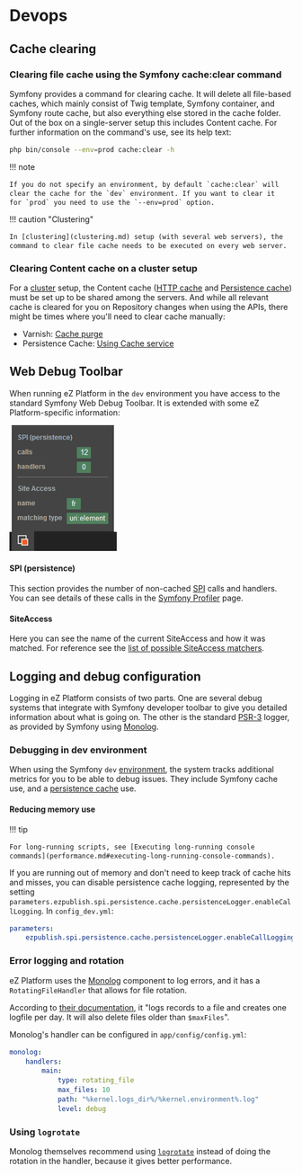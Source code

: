 # Devops

## Cache clearing

### Clearing file cache using the Symfony cache:clear command

Symfony provides a command for clearing cache. It will delete all file-based caches, which mainly consist of Twig template, Symfony container, and Symfony route cache, but also everything else stored in the cache folder. Out of the box on a single-server setup this includes Content cache. For further information on the command's use, see its help text:

``` bash
php bin/console --env=prod cache:clear -h
```

!!! note

    If you do not specify an environment, by default `cache:clear` will clear the cache for the `dev` environment. If you want to clear it for `prod` you need to use the `--env=prod` option.

!!! caution "Clustering"

    In [clustering](clustering.md) setup (with several web servers), the command to clear file cache needs to be executed on every web server.

### Clearing Content cache on a cluster setup

For a [cluster](clustering.md) setup, the Content cache ([HTTP cache](http_cache.md) and [Persistence cache](persistence_cache.md)) must be set up to be shared among the servers. And while all relevant cache is cleared for you on Repository changes when using the APIs, there might be times where you'll need to clear cache manually: 

- Varnish: [Cache purge](http_cache.md#cache-purging)
- Persistence Cache: [Using Cache service](persistence_cache.md#using-cache-service)

## Web Debug Toolbar

When running eZ Platform in the `dev` environment you have access to the standard Symfony Web Debug Toolbar. It is extended with some eZ Platform-specific information:

![eZ Platform info in Web Debug Toolbar](img/web_debug_toolbar.png "eZ Platform info in Web Debug Toolbar")

#### SPI (persistence)

This section provides the number of non-cached [SPI](repository.md#spi) calls and handlers. You can see details of these calls in the [Symfony Profiler](http://symfony.com/doc/2.8/profiler.html) page.

#### SiteAccess

Here you can see the name of the current SiteAccess and how it was matched. For reference see the [list of possible SiteAccess matchers](siteaccess.md#available-matchers).

## Logging and debug configuration

Logging in eZ Platform consists of two parts.
One are several debug systems that integrate with Symfony developer toolbar to give you detailed information about what is going on.
The other is the standard [PSR-3](https://github.com/php-fig/fig-standards/blob/master/accepted/PSR-3-logger-interface.md) logger, as provided by Symfony using [Monolog](https://github.com/Seldaek/monolog).

### Debugging in dev environment

When using the Symfony `dev` [environment](environments.md), the system tracks additional metrics for you to be able to debug issues. They
include Symfony cache use, and a [persistence cache](persistence_cache.md#persistence-cache-configuration) use.

#### Reducing memory use

!!! tip

    For long-running scripts, see [Executing long-running console commands](performance.md#executing-long-running-console-commands).

If you are running out of memory and don't need to keep track of cache hits and misses, you can disable persistence cache logging, represented by the setting `parameters.ezpublish.spi.persistence.cache.persistenceLogger.enableCallLogging`. In `config_dev.yml`:

``` yaml
parameters:
    ezpublish.spi.persistence.cache.persistenceLogger.enableCallLogging: false
```

### Error logging and rotation

eZ Platform uses the [Monolog](https://github.com/Seldaek/monolog) component to log errors, and it has a `RotatingFileHandler` that allows for file rotation.

According to [their documentation](https://seldaek.github.io/monolog/doc/02-handlers-formatters-processors.html#log-to-files-and-syslog), it "logs records to a file and creates one logfile per day. It will also delete files older than `$maxFiles`".

Monolog's handler can be configured in `app/config/config.yml`:

``` yaml
monolog:
    handlers:
        main:
            type: rotating_file
            max_files: 10
            path: "%kernel.logs_dir%/%kernel.environment%.log"
            level: debug
```

### Using `logrotate`

Monolog themselves recommend using [`logrotate`](https://manpages.debian.org/jessie/logrotate/logrotate.8.en.html) instead of doing the rotation in the handler, because it gives better performance.
